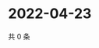 # 2022-04-23

共 0 条

<!-- BEGIN WEIBO -->
<!-- 最后更新时间 Sat Apr 23 2022 15:01:12 GMT+0800 (China Standard Time) -->

<!-- END WEIBO -->

